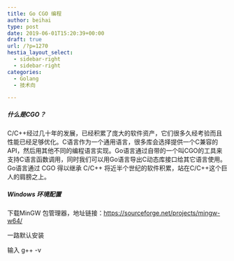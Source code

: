 ```yaml
---
title: Go CGO 编程
author: beihai
type: post
date: 2019-06-01T15:20:39+00:00
draft: true
url: /?p=1270
hestia_layout_select:
  - sidebar-right
  - sidebar-right
categories:
  - Golang
  - 技术向

---
```

##### 什么是CGO？

<span>C/C++经过几十年的发展，已经积累了庞大的软件资产，它们很多久经考验而且性能已经足够优化。C语言作为一个通用语言，很多库会选择提供一个C兼容的API，然后用其他不同的编程语言实现。Go语言通过自带的一个叫CGO的工具来支持C语言函数调用，同时我们可以用Go语言导出C动态库接口给其它语言使用。Go语言通过 CGO 得以继承 C/C++ 将近半个世纪的软件积累，站在C/C++这个巨人的肩膀之上。</span>

##### Windows 环境配置

下载MinGW 包管理器，地址链接：<a href="https://sourceforge.net/projects/mingw-w64/" target="_blank" rel="noopener noreferrer">https://sourceforge.net/projects/mingw-w64/</a>
  
一路默认安装
  
输入 g++ -v
  
&nbsp;
  
&nbsp;